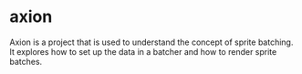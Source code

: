 # axion
Axion is a project that is used to understand the concept of sprite batching. It explores how to set up the data in a batcher and how to render sprite batches.
